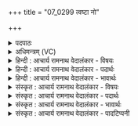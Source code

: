 +++
title = "07_0299 त्वष्टा नो"

+++
<details><summary>पदपाठः</summary>

त्व꣡ष्टा꣢꣯। नः꣣। दै꣡व्य꣢꣯म्। व꣡चः꣢꣯। प꣣र्ज꣡न्यः꣢। ब्र꣡ह्म꣢꣯णः। प꣡तिः꣢꣯। पु꣣त्रैः꣢। पु꣣त्। त्रैः꣢। भ्रा꣡तृ꣢भिः। अ꣡दि꣢꣯तिः। अ। दि꣣तिः। नु꣢। पा꣣तु। नः। दुष्ट꣡र꣢म्। दुः꣣। त꣡र꣢꣯म्। त्रा꣡म꣢꣯णम्। व꣡चः꣢꣯। २९९।
</details>

<details><summary>अधिमन्त्रम् (VC)</summary>

- त्वष्टा, पर्जन्यः, ब्रह्मणस्पतिः, अदितिः
- वामदेवो गौतमः
- बृहती
- मध्यमः
- ऐन्द्रं काण्डम्
</details>

<details><summary>हिन्दी : आचार्य रामनाथ वेदालंकार - विषयः</summary>

इस मन्त्र के देवता मन्त्रोक्त त्वष्टा, पर्जन्य, ब्रह्मणस्पति और अदिति हैं। इन्द्र के प्रकरण में उनसे भी रक्षा आदि की याचना की गयी है।
</details>

<details><summary>हिन्दी : आचार्य रामनाथ वेदालंकार - पदार्थः</summary>

पदार्थान्वय -  (त्वष्टा) दोषनिवारक, तेजस्वी, दुःखच्छेदक विद्वान् मनुष्य, (पर्जन्यः) बादल के समान उपदेश की वर्षा करनेवाला संन्यासी, और (ब्रह्मणः पतिः) ज्ञान का अधिपति आचार्य (नः) हमारे लिए (दैव्यं वचः) ईश्वरीय वेदवचन का उपदेश करें। (पुत्रैः) पुत्रों सहित, और (भ्रातृभिः) भाई-बन्धुओं सहित (नः) हमें (अदितिः) जगन्माता (नु) शीघ्र ही (पातु) रक्षा प्रदान करती रहे। हमारा (वचः) वचन (दुष्टरम्) दुस्तर, अकाट्य तथा (त्रामणम्) दूसरों की रक्षा करनेवाला होवे ॥७॥
</details>

<details><summary>हिन्दी : आचार्य रामनाथ वेदालंकार - भावार्थः</summary>

भावार्थ -  विद्वानों के उपदेश से पुत्र, पौत्र, बन्धु, बान्धव आदि सहित सब लोग वेद के ज्ञाता, सत्कर्मों में संलग्न और परमेश्वर-प्रेमी होते हुए व्यवहार में सत्य, मधुर, प्रभावजनक तथा कुतर्कों से अकाट्य वचन बोला करें ॥७॥
</details>

<details><summary>संस्कृत : आचार्य रामनाथ वेदालंकार - विषयः</summary>

अथ मन्त्रोक्तास्त्वष्टृपर्जन्यब्रह्मणस्पत्यदितयो देवताः। इन्द्रप्रकरणे तेऽपि रक्षादिकं याच्यन्ते।
</details>

<details><summary>संस्कृत : आचार्य रामनाथ वेदालंकार - पदार्थः</summary>

पदार्थान्वय -  (त्वष्टा) दोषाणां तनूकर्ता, तेजसा दीप्तः, दुःखच्छेदको विद्वान् जनः, त्वक्ष तनूकरणे। यद्वा त्विष दीप्तौ, ‘त्विषेर्देवतायामकारश्चोपधाया अनिट्त्वं च’ अ० ३।२।१३५ वा० अनेन त्विषधातोस्तृन्, उपधाया अकारः, इडभावश्च। (पर्जन्यः) पर्जन्यवद् उपदेशवर्षकः संन्यासी, (ब्रह्मणः पतिः) ज्ञानस्य अधिपतिः आचार्यश्च। संहितायां ‘षष्ठ्याः पतिपुत्रपृष्ठपारपदपयस्पोषेषु।’ अ० ८।३।५३ इति विसर्जनीयस्य सत्वम्। (नः) अस्मभ्यम् (दैव्यं वचः) ईश्वरीयं वेदवचनम्, उपदिशन्तु इति शेषः। देवात् परमेश्वराद् आगतं दैव्यम्। ‘देवाद्यञञौ’ अ० ४।१।८५ वा इति यञ् प्रत्ययः। किञ्च, (पुत्रैः) तनयैः (भ्रातृभिः) बन्धुभिश्च साकम् (नः) अस्मान् (अदितिः) जगन्माता। अदितिर्माता। ऋ० १।८९।१० इति प्रामाण्याद् माता अदितिरुच्यते। (नु) सद्यः एव (पातु) रक्षतु। अस्माकम् (वचः) वचनम् (दुष्टरम्) अनतिक्रमणीयम्, अकाट्यम् (त्रामणम्२) परेषां पालकं च, भूयाद् इति शेषः। त्रैङ् पालने, मनिन्। त्रामन् शब्दान्नपुंसि प्रथमैकवचने ‘त्राम’ इति प्राप्ते अमो लुगभावश्छान्दसः ॥७॥
</details>

<details><summary>संस्कृत : आचार्य रामनाथ वेदालंकार - भावार्थः</summary>

भावार्थ -  विदुषामुपदेशेन पुत्रपौत्रबन्धुबान्धवादिसहिताः सर्वे वेदज्ञाः सत्कर्मपरायणाः परमेश्वरप्रियाश्च सन्तो व्यवहारे सत्यं मधुरं प्रभावजनकं कुतर्कैरकाट्यं च वचनं ब्रूयुः॥७॥
</details>

<details><summary>संस्कृत : आचार्य रामनाथ वेदालंकार - पादटिप्पनी</summary>

टिप्पनी -   १. अथ० ६।४।१ अथर्वा ऋषिः। ‘नो’ इत्यत्र ‘मे’ इति, ‘त्रामणं वचः’ इत्यत्र च ‘त्रायमाणं सहः’ इति पाठः। २. त्रामणं रक्षासाधनम्। रक्षणं फलप्रदानम्—इति भ०। त्रामणं रक्षणीयं वचः पातु—इति सा०।
</details>